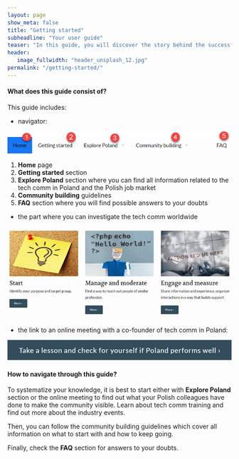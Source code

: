 ```yaml
---
layout: page
show_meta: false
title: "Getting started"
subheadline: "Your user guide"
teaser: "In this guide, you will discover the story behind the successful creation of the tech comm community in Poland. Following the path, you will find out how much can be done, not necessarily with a predefined budget to bring the industry together."
header:
   image_fullwidth: "header_unsplash_12.jpg"
permalink: "/getting-started/"
---
```



#### What does this guide consist of?

This guide includes:

* navigator:

![menu](../images/main_menu.jpg)

1. **Home** page
2. **Getting started** section
3. **Explore Poland** section where you can find all information related to the tech comm in Poland and the Polish job market
4. **Community building** guidelines
5. **FAQ** section where you will find possible answers to your doubts

* the part where you can investigate the tech comm worldwide

![roadmap](../images/com_roadmap.jpg)

* the link to an online meeting with a co-founder of tech comm in Poland:

![link](../images/link.jpg)




#### How to navigate through this guide?

To systematize your knowledge, it is best to start either with **Explore Poland** section or the online meeting to find out what your Polish colleagues have done to make the community visible. Learn about tech comm training and find out more about the industry events.

Then, you can follow the community building guidelines which cover all information on what to start with and how to keep going. 

Finally, check the **FAQ** section for answers to your doubts.

